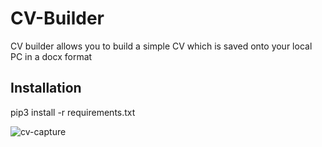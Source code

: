 # CV-Builder

CV builder allows you to build a simple CV which is saved onto your local PC in a docx format

## Installation

pip3 install -r requirements.txt

![cv-capture](https://user-images.githubusercontent.com/98236063/160497337-8559d0bc-ad36-4129-81b1-fbdc13b636b6.PNG)


